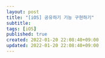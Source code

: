 ```yaml
---
layout: post
title: "[iOS] 공유하기 기능 구현하기"
subtitle: 
tags: [iOS]
published: true
created: 2022-01-20 22:08:40+09:00
updated: 2022-01-20 22:08:40+09:00
---
```



